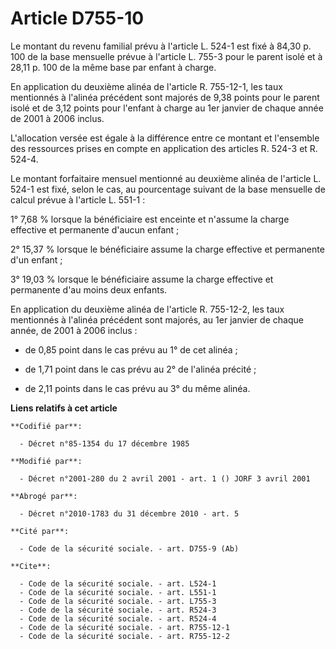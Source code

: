 # Article D755-10

Le montant du revenu familial prévu à l'article L. 524-1 est fixé à 84,30 p. 100 de la base mensuelle prévue à l'article L.
755-3 pour le parent isolé et à 28,11 p. 100 de la même base par enfant à charge.

En application du deuxième alinéa de l'article R. 755-12-1, les taux mentionnés à l'alinéa précédent sont majorés de 9,38
points pour le parent isolé et de 3,12 points pour l'enfant à charge au 1er janvier de chaque année de 2001 à 2006 inclus.

L'allocation versée est égale à la différence entre ce montant et l'ensemble des ressources prises en compte en application
des articles R. 524-3 et R. 524-4. 

Le montant forfaitaire mensuel mentionné au deuxième alinéa de l'article L. 524-1 est fixé, selon le cas, au pourcentage
suivant de la base mensuelle de calcul prévue à l'article L. 551-1 :

1° 7,68 % lorsque la bénéficiaire est enceinte et n'assume la charge effective et permanente d'aucun enfant ;

2° 15,37 % lorsque le bénéficiaire assume la charge effective et permanente d'un enfant ;

3° 19,03 % lorsque le bénéficiaire assume la charge effective et permanente d'au moins deux enfants.

En application du deuxième alinéa de l'article R. 755-12-2, les taux mentionnés à l'alinéa précédent sont majorés, au 1er
janvier de chaque année, de 2001 à 2006 inclus :

- de 0,85 point dans le cas prévu au 1° de cet alinéa ;

- de 1,71 point dans le cas prévu au 2° de l'alinéa précité ;

- de 2,11 points dans le cas prévu au 3° du même alinéa.

**Liens relatifs à cet article**

	**Codifié par**:

	  - Décret n°85-1354 du 17 décembre 1985

	**Modifié par**:

	  - Décret n°2001-280 du 2 avril 2001 - art. 1 () JORF 3 avril 2001

	**Abrogé par**:

	  - Décret n°2010-1783 du 31 décembre 2010 - art. 5

	**Cité par**:

	  - Code de la sécurité sociale. - art. D755-9 (Ab)

	**Cite**:

	  - Code de la sécurité sociale. - art. L524-1
	  - Code de la sécurité sociale. - art. L551-1
	  - Code de la sécurité sociale. - art. L755-3
	  - Code de la sécurité sociale. - art. R524-3
	  - Code de la sécurité sociale. - art. R524-4
	  - Code de la sécurité sociale. - art. R755-12-1
	  - Code de la sécurité sociale. - art. R755-12-2
